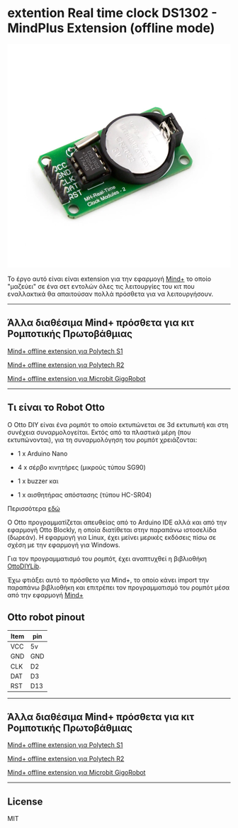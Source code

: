 # extention Real time clock DS1302 - MindPlus Extension (offline mode)

![](./arduinoC/_images/featured.png)

Το έργο αυτό είναι είναι extension για την εφαρμογή [Mind+](https://mindplus.cc/) το οποίο "μαζεύει" σε ένα σετ εντολών όλες τις λειτουργίες του κιτ που εναλλακτικά θα απαιτούσαν πολλά πρόσθετα για να λειτουργήσουν. 

---------------------------------------------------------

## Άλλα διαθέσιμα Mind+ πρόσθετα για κιτ Ρομποτικής Πρωτοβάθμιας

[Mind+ offline extension για Polytech S1](https://gitlab.com/ale3andro/mindplus_ext_s1)

[Mind+ offline extension για Polytech R2](https://gitlab.com/ale3andro/mindplus_ext_r2)

[Mind+ offline extension για Microbit GigoRobot](https://github.com/ale3andro/mindplus_ext_gigorobot)

---------------------------------------------------------

## Τι είναι το Robot Otto

Ο Otto DIY είναι ένα ρομπότ το οποίο εκτυπώνεται σε 3d εκτυπωτή και στη συνέχεια συναρμολογείται. Εκτός από τα πλαστικά μέρη (που εκτυπώνονται), για τη συναρμολόγηση του ρομπότ χρειάζονται:

* 1 x Arduino Nano

* 4 x σέρβο κινητήρες (μικρούς τύπου SG90)

* 1 x buzzer και 

* 1 x αισθητήρας απόστασης (τύπου HC-SR04)

Περισσότερα [εδώ](https://www.ottodiy.com/)

O Otto προγραμματίζεται απευθείας από το Arduino IDE αλλά και από την εφαρμογή Otto Blockly, η οποία διατίθεται στην παραπάνω ιστοσελίδα (δωρεάν). Η εφαρμογή για Linux, έχει μείνει μερικές εκδόσεις πίσω σε σχέση με την εφαρμογή για Windows. 

Για τον προγραμματισμό του ρομπότ, έχει αναπτυχθεί η βιβλιοθήκη [OttoDIYLib](https://github.com/OttoDIY/OttoDIYLib).

Έχω φτιάξει αυτό το πρόσθετο για Mind+, το οποίο κάνει import την παραπάνω βιβλιοθήκη και επιτρέπει τον προγραμματισμό του ρομπότ μέσα από την εφαρμογή [Mind+](https://mindplus.cc/)

## Otto robot pinout


| Item | pin |
|---|---|
| VCC | 5v |
| GND |  GND
| CLK | D2 
| DAT | D3 
| RST | D13

---------------------------------------------------------

## Άλλα διαθέσιμα Mind+ πρόσθετα για κιτ Ρομποτικής Πρωτοβάθμιας

[Mind+ offline extension για Polytech S1](https://gitlab.com/ale3andro/mindplus_ext_s1)

[Mind+ offline extension για Polytech R2](https://gitlab.com/ale3andro/mindplus_ext_r2)

[Mind+ offline extension για Microbit GigoRobot](https://github.com/ale3andro/mindplus_ext_gigorobot)

---------------------------------------------------------

## License

MIT

